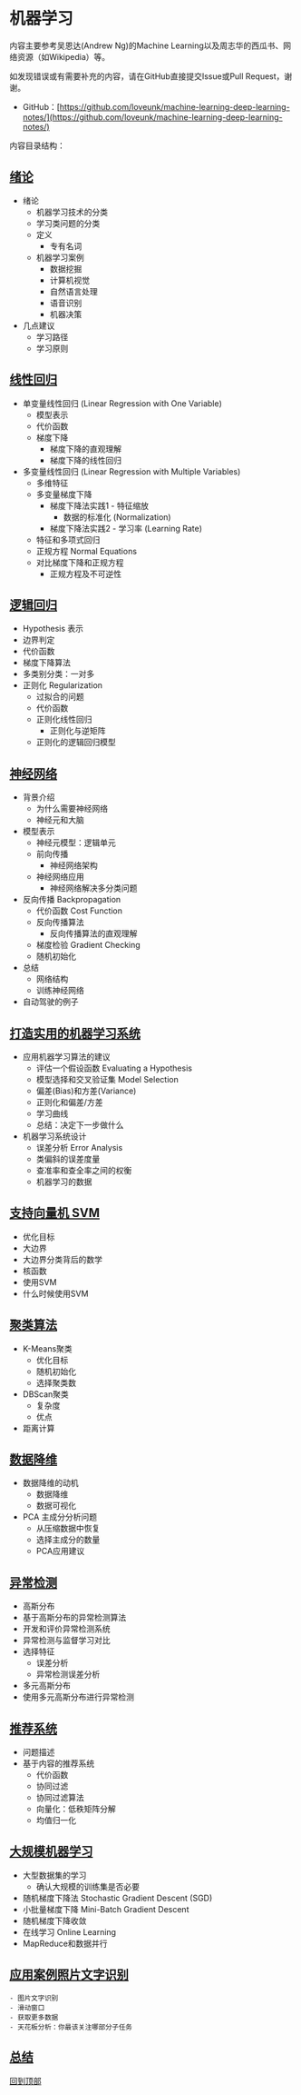 # 机器学习

内容主要参考吴恩达(Andrew Ng)的Machine Learning以及周志华的西瓜书、网络资源（如Wikipedia）等。

如发现错误或有需要补充的内容，请在GitHub直接提交Issue或Pull Request，谢谢。
* GitHub：[https://github.com/loveunk/machine-learning-deep-learning-notes/](https://github.com/loveunk/machine-learning-deep-learning-notes/)

内容目录结构：

## [绪论](machine-learning-intro.md)
- 绪论
  - 机器学习技术的分类
  - 学习类问题的分类
  - 定义
    - 专有名词
  - 机器学习案例
    - 数据挖掘
    - 计算机视觉
    - 自然语言处理
    - 语音识别
    - 机器决策
- 几点建议
  - 学习路径
  - 学习原则

## [线性回归](linear-regression.md)
- 单变量线性回归 (Linear Regression with One Variable)
	- 模型表示
	- 代价函数
	- 梯度下降
	  - 梯度下降的直观理解
	  - 梯度下降的线性回归
- 多变量线性回归 (Linear Regression with Multiple Variables)
	- 多维特征
	- 多变量梯度下降
	  - 梯度下降法实践1 - 特征缩放
	    - 数据的标准化 (Normalization)
	  - 梯度下降法实践2 - 学习率 (Learning Rate)
	- 特征和多项式回归
	- 正规方程 Normal Equations
	- 对比梯度下降和正规方程
	  - 正规方程及不可逆性

## [逻辑回归](logistic-regression.md)
- Hypothesis 表示
- 边界判定
- 代价函数
- 梯度下降算法
- 多类别分类：一对多
- 正则化 Regularization
	- 过拟合的问题
	- 代价函数
	- 正则化线性回归
		- 正则化与逆矩阵
	- 正则化的逻辑回归模型

## [神经网络](neural-networks.md)
- 背景介绍
  - 为什么需要神经网络
  - 神经元和大脑
- 模型表示
  - 神经元模型：逻辑单元
  - 前向传播
    - 神经网络架构
  - 神经网络应用
    - 神经网络解决多分类问题
- 反向传播 Backpropagation
  - 代价函数 Cost Function
  - 反向传播算法
    - 反向传播算法的直观理解
  - 梯度检验 Gradient Checking
  - 随机初始化
- 总结
  - 网络结构
  - 训练神经网络
- 自动驾驶的例子

## [打造实用的机器学习系统](advice-for-appying-and-system-design.md)
- 应用机器学习算法的建议
	- 评估一个假设函数 Evaluating a Hypothesis
	- 模型选择和交叉验证集 Model Selection
	- 偏差(Bias)和方差(Variance)
	- 正则化和偏差/方差
	- 学习曲线
	- 总结：决定下一步做什么
- 机器学习系统设计
	- 误差分析 Error Analysis
	- 类偏斜的误差度量
	- 查准率和查全率之间的权衡
	- 机器学习的数据

## [支持向量机 SVM](svm.md)
- 优化目标
- 大边界
- 大边界分类背后的数学
- 核函数
- 使用SVM
- 什么时候使用SVM

## [聚类算法](clustering.md)
- K-Means聚类
	- 优化目标
	- 随机初始化
	- 选择聚类数
- DBScan聚类
	- 复杂度
	- 优点
- 距离计算

## [数据降维](dimension-reduction.md)
- 数据降维的动机
	- 数据降维
	- 数据可视化
- PCA 主成分分析问题
	- 从压缩数据中恢复
	- 选择主成分的数量
	- PCA应用建议

## [异常检测](anomaly-detection.md)
- 高斯分布
- 基于高斯分布的异常检测算法
- 开发和评价异常检测系统
- 异常检测与监督学习对比
- 选择特征
	- 误差分析
	- 异常检测误差分析
- 多元高斯分布
- 使用多元高斯分布进行异常检测

## [推荐系统](recommender-system.md)
- 问题描述
- 基于内容的推荐系统
	- 代价函数
	- 协同过滤
	- 协同过滤算法
	- 向量化：低秩矩阵分解
	- 均值归一化

## [大规模机器学习](large-scale-machine-learning.md)
- 大型数据集的学习
   - 确认大规模的训练集是否必要
- 随机梯度下降法 Stochastic Gradient Descent (SGD)
- 小批量梯度下降 Mini-Batch Gradient Descent
- 随机梯度下降收敛
- 在线学习 Online Learning
- MapReduce和数据并行

## [应用案例照片文字识别](photo-ocr.md)
	- 图片文字识别
	- 滑动窗口
	- 获取更多数据
	- 天花板分析：你最该关注哪部分子任务

## [总结](summary.md)

[回到顶部](#机器学习)
